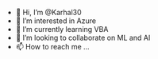 - 👋 Hi, I’m @Karhal30
- 👀 I’m interested in Azure
- 🌱 I’m currently learning VBA
- 💞️ I’m looking to collaborate on ML and AI
- 📫 How to reach me ...

<!---
Karhal30/Karhal30 is a ✨ special ✨ repository because its `README.md` (this file) appears on your GitHub profile.
You can click the Preview link to take a look at your changes.
--->
